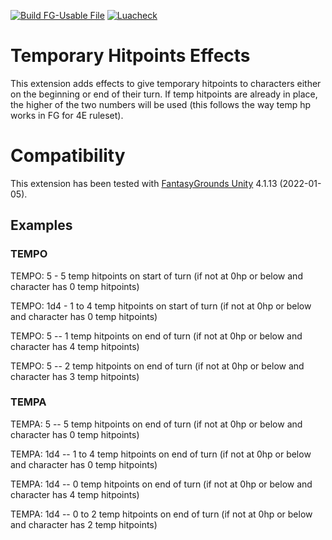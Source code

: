 [![Build FG-Usable File](https://github.com/FG-Unofficial-Developers-Guild/FG-4E-TEMPO-and-TEMPA/actions/workflows/create-ext.yml/badge.svg)](https://github.com/FG-Unofficial-Developers-Guild/FG-4E-TEMPO-and-TEMPA/actions/workflows/create-ext.yml) [![Luacheck](https://github.com/FG-Unofficial-Developers-Guild/FG-4E-TEMPO-and-TEMPA/actions/workflows/luacheck.yml/badge.svg)](https://github.com/FG-Unofficial-Developers-Guild/FG-4E-TEMPO-and-TEMPA/actions/workflows/luacheck.yml)

# Temporary Hitpoints Effects
This extension adds effects to give temporary hitpoints to characters either on the beginning or end of their turn.
If temp hitpoints are already in place, the higher of the two numbers will be used (this follows the way temp hp works in FG for 4E ruleset).

# Compatibility
This extension has been tested with [FantasyGrounds Unity](https://www.fantasygrounds.com/home/FantasyGroundsUnity.php) 4.1.13 (2022-01-05).

## Examples
### TEMPO
TEMPO: 5 - 5 temp hitpoints on start of turn (if not at 0hp or below and character has 0 temp hitpoints)

TEMPO: 1d4 - 1 to 4 temp hitpoints on start of turn (if not at 0hp or below and character has 0 temp hitpoints)

TEMPO: 5 -- 1 temp hitpoints on end of turn (if not at 0hp or below and character has 4 temp hitpoints)

TEMPO: 5 -- 2 temp hitpoints on end of turn (if not at 0hp or below and character has 3 temp hitpoints)

### TEMPA
TEMPA: 5 -- 5 temp hitpoints on end of turn (if not at 0hp or below and character has 0 temp hitpoints)

TEMPA: 1d4 -- 1 to 4 temp hitpoints on end of turn (if not at 0hp or below and character has 0 temp hitpoints)

TEMPA: 1d4 -- 0 temp hitpoints on end of turn (if not at 0hp or below and character has 4 temp hitpoints)

TEMPA: 1d4 -- 0 to 2 temp hitpoints on end of turn (if not at 0hp or below and character has 2 temp hitpoints) 
